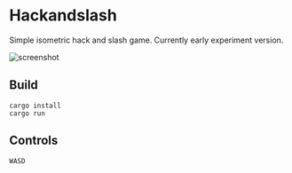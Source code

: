 # Hackandslash

Simple isometric hack and slash game. Currently early experiment version.

![screenshot](http://laastine.kapsi.fi/kuvat/hackandslash.png)

## Build
```
cargo install
cargo run
```

## Controls

`WASD`

